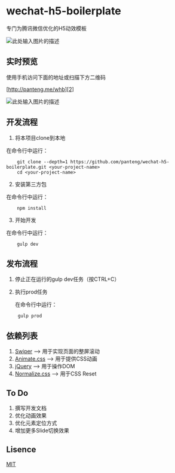 # wechat-h5-boilerplate

专门为腾讯微信优化的H5动效模板

![此处输入图片的描述][1]

## 实时预览

使用手机访问下面的地址或扫描下方二维码

[http://panteng.me/whb][2]

![此处输入图片的描述][3]

## 开发流程
1. 将本项目clone到本地

在命令行中运行：

        git clone --depth=1 https://github.com/panteng/wechat-h5-boilerplate.git <your-project-name>
        cd <your-project-name>

2. 安装第三方包

在命令行中运行：

        npm install

3. 开始开发

在命令行中运行：

        gulp dev

## 发布流程
1. 停止正在运行的gulp dev任务（按CTRL+C）
2. 执行prod任务

   在命令行中运行：

        gulp prod

## 依赖列表
1. [Swiper][4] --> 用于实现页面的整屏滚动
2. [Animate.css][5] --> 用于提供CSS动画
3. [jQuery][6] --> 用于操作DOM
4. [Normalize.css][7] --> 用于CSS Reset

## To Do
1. 撰写开发文档
2. 优化动画效果
3. 优化元素定位方式
4. 增加更多Slide切换效果

## Lisence
[MIT][8]


  [1]: https://raw.githubusercontent.com/panteng/wechat-h5-boilerplate/master/demo.png
  [2]: http://panteng.me/whb
  [3]: https://raw.githubusercontent.com/panteng/wechat-h5-boilerplate/master/QR-Code.png
  [4]: https://github.com/nolimits4web/swiper/
  [5]: https://github.com/daneden/animate.css
  [6]: https://github.com/jquery/jquery
  [7]: https://github.com/necolas/normalize.css
  [8]: http://opensource.org/licenses/mit-license.html
